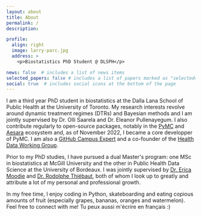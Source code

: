 ```yaml
---
layout: about
title: About
permalink: /
description:

profile:
  align: right
  image: larry-parc.jpg
  address: >
    <p>Biostatistics PhD Student @ DLSPH</p>

news: false  # includes a list of news items
selected_papers: false # includes a list of papers marked as "selected={true}"
social: true  # includes social icons at the bottom of the page
---
```


I am a third year PhD student in biostatistics at the Dalla Lana School of Public Health at the University of Toronto. My research interests revolve around dynamic treatment regimes (DTRs) and Bayesian methods and I am jointly supervised by Dr. Olli Saarela and Dr. Eleanor Pullenayegum. I also contribute regularly to open-source packages, notably in the [PyMC](https://docs.pymc.io/en/stable/) and [Aesara](https://github.com/aesara-devs/) ecosystem and, as of November 2022, I became a core developper of PyMC. I am also a [GitHub Campus Expert](https://githubcampus.expert/larryshamalama/) and a co-founder of the [Health Data Working Group](https://health-data-working-group.github.io/).

Prior to my PhD studies, I have pursued a dual Master's program: one MSc in biostatistics at McGill University and the other in Public Health Data Science at the University of Bordeaux. I was jointly supervised by [Dr. Erica Moodie](https://www.ericamoodie.com/) and [Dr. Rodolphe Thiébaut](https://www.bordeaux-population-health.center/profile/rodolphe-thiebaut/), both of whom I look up to greatly and attribute a lot of my personal and professional growth.

In my free time, I enjoy coding in Python, skateboarding and eating copious amounts of fruit (especially grapes, bananas, oranges and watermelon). Feel free to connect with me! Tu peux aussi m'écrire en français :)

